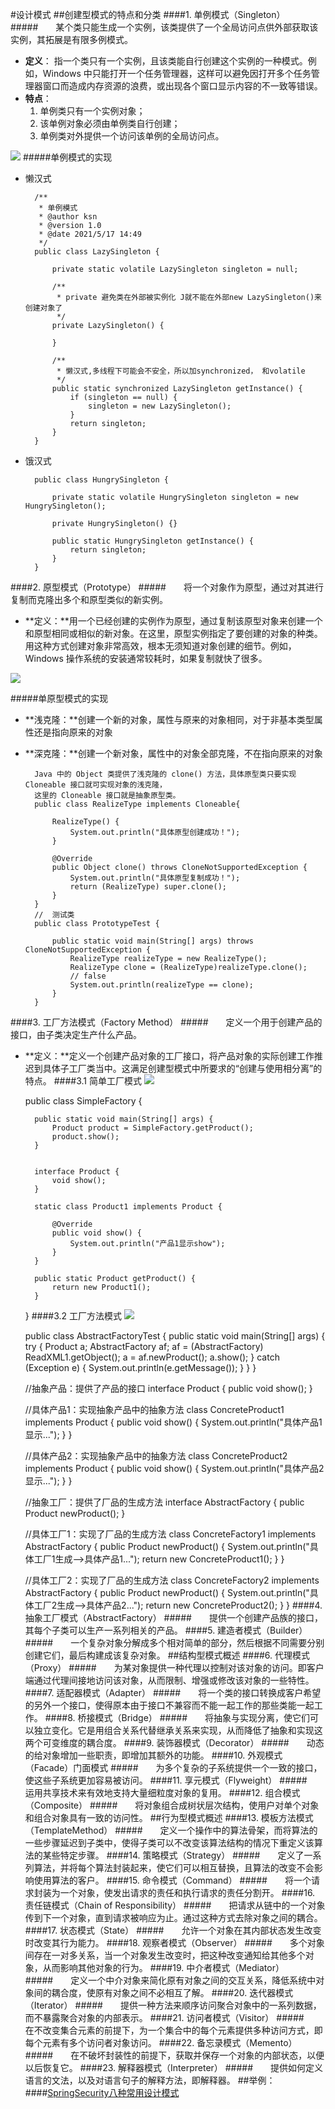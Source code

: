 #设计模式
##创建型模式的特点和分类
####1. 单例模式（Singleton）
#####&emsp;&emsp;某个类只能生成一个实例，该类提供了一个全局访问点供外部获取该实例，其拓展是有限多例模式。
* **定义**： 指一个类只有一个实例，且该类能自行创建这个实例的一种模式。例如，Windows 中只能打开一个任务管理器，这样可以避免因打开多个任务管理器窗口而造成内存资源的浪费，或出现各个窗口显示内容的不一致等错误。
* **特点**： 
	1. 单例类只有一个实例对象；
	2. 该单例对象必须由单例类自行创建；
	3. 单例类对外提供一个访问该单例的全局访问点。

![](./img/1.png)
#####单例模式的实现
* 懒汉式

		/**
		 * 单例模式
		 * @author ksn
		 * @version 1.0
		 * @date 2021/5/17 14:49
		 */
		public class LazySingleton {
		
		    private static volatile LazySingleton singleton = null;
		
		    /**
		     * private 避免类在外部被实例化 J就不能在外部new LazySingleton()来创建对象了
		     */
		    private LazySingleton() {
		
		    }
		
		    /**
		     * 懒汉式,多线程下可能会不安全，所以加synchronized， 和volatile
		     */
		    public static synchronized LazySingleton getInstance() {
		        if (singleton == null) {
		            singleton = new LazySingleton();
		        }
		        return singleton;
		    }
		}
* 饿汉式

		public class HungrySingleton {
		
		    private static volatile HungrySingleton singleton = new HungrySingleton();
		
		    private HungrySingleton() {}
		
		    public static HungrySingleton getInstance() {
		        return singleton;
		    }
		}

####2. 原型模式（Prototype）
#####&emsp;&emsp;将一个对象作为原型，通过对其进行复制而克隆出多个和原型类似的新实例。
* **定义：**用一个已经创建的实例作为原型，通过复制该原型对象来创建一个和原型相同或相似的新对象。在这里，原型实例指定了要创建的对象的种类。用这种方式创建对象非常高效，根本无须知道对象创建的细节。例如，Windows 操作系统的安装通常较耗时，如果复制就快了很多。

![](./img/2.png)

#####单原型模式的实现
* **浅克隆：**创建一个新的对象，属性与原来的对象相同，对于非基本类型属性还是指向原来的对象
* **深克隆：**创建一个新对象，属性中的对象全部克隆，不在指向原来的对象

		Java 中的 Object 类提供了浅克隆的 clone() 方法，具体原型类只要实现 Cloneable 接口就可实现对象的浅克隆，
		这里的 Cloneable 接口就是抽象原型类。
		public class RealizeType implements Cloneable{
		
		    RealizeType() {
		        System.out.println("具体原型创建成功！");
		    }
		
		    @Override
		    public Object clone() throws CloneNotSupportedException {
		        System.out.println("具体原型复制成功！");
		        return (RealizeType) super.clone();
		    }
		}
		//  测试类
		public class PrototypeTest {
		
		    public static void main(String[] args) throws CloneNotSupportedException {
		        RealizeType realizeType = new RealizeType();
		        RealizeType clone = (RealizeType)realizeType.clone();
		        // false
		        System.out.println(realizeType == clone);
		    }
		}


####3. 工厂方法模式（Factory Method）
#####&emsp;&emsp;定义一个用于创建产品的接口，由子类决定生产什么产品。
* **定义：**定义一个创建产品对象的工厂接口，将产品对象的实际创建工作推迟到具体子工厂类当中。这满足创建型模式中所要求的“创建与使用相分离”的特点。
####3.1 简单工厂模式
![](./img/3.png)

	public class SimpleFactory {
	
	    public static void main(String[] args) {
	        Product product = SimpleFactory.getProduct();
	        product.show();
	    }
	
	
	    interface Product {
	        void show();
	    }
	
	    static class Product1 implements Product {
	
	        @Override
	        public void show() {
	            System.out.println("产品1显示show");
	        }
	    }
	
	    public static Product getProduct() {
	        return new Product1();
	    }
	
	}
####3.2 工厂方法模式
![](./img/4.png)

	public class AbstractFactoryTest {
	    public static void main(String[] args) {
	        try {
	            Product a;
	            AbstractFactory af;
	            af = (AbstractFactory) ReadXML1.getObject();
	            a = af.newProduct();
	            a.show();
	        } catch (Exception e) {
	            System.out.println(e.getMessage());
	        }
	    }
	}
	
	//抽象产品：提供了产品的接口
	interface Product {
	    public void show();
	}
	
	//具体产品1：实现抽象产品中的抽象方法
	class ConcreteProduct1 implements Product {
	    public void show() {
	        System.out.println("具体产品1显示...");
	    }
	}
	
	//具体产品2：实现抽象产品中的抽象方法
	class ConcreteProduct2 implements Product {
	    public void show() {
	        System.out.println("具体产品2显示...");
	    }
	}
	
	//抽象工厂：提供了厂品的生成方法
	interface AbstractFactory {
	    public Product newProduct();
	}
	
	//具体工厂1：实现了厂品的生成方法
	class ConcreteFactory1 implements AbstractFactory {
	    public Product newProduct() {
	        System.out.println("具体工厂1生成-->具体产品1...");
	        return new ConcreteProduct1();
	    }
	}
	
	//具体工厂2：实现了厂品的生成方法
	class ConcreteFactory2 implements AbstractFactory {
	    public Product newProduct() {
	        System.out.println("具体工厂2生成-->具体产品2...");
	        return new ConcreteProduct2();
	    }
	}
####4. 抽象工厂模式（AbstractFactory）
#####&emsp;&emsp;提供一个创建产品族的接口，其每个子类可以生产一系列相关的产品。
####5. 建造者模式（Builder）
#####&emsp;&emsp;一个复杂对象分解成多个相对简单的部分，然后根据不同需要分别创建它们，最后构建成该复杂对象。
##结构型模式概述
####6. 代理模式（Proxy）
#####&emsp;&emsp;为某对象提供一种代理以控制对该对象的访问。即客户端通过代理间接地访问该对象，从而限制、增强或修改该对象的一些特性。
####7. 适配器模式（Adapter）
#####&emsp;&emsp;将一个类的接口转换成客户希望的另外一个接口，使得原本由于接口不兼容而不能一起工作的那些类能一起工作。
####8. 桥接模式（Bridge）
#####&emsp;&emsp;将抽象与实现分离，使它们可以独立变化。它是用组合关系代替继承关系来实现，从而降低了抽象和实现这两个可变维度的耦合度。
####9. 装饰器模式（Decorator）
#####&emsp;&emsp;动态的给对象增加一些职责，即增加其额外的功能。
####10. 外观模式（Facade）门面模式
#####&emsp;&emsp;为多个复杂的子系统提供一个一致的接口，使这些子系统更加容易被访问。
####11. 享元模式（Flyweight）
#####&emsp;&emsp;运用共享技术来有效地支持大量细粒度对象的复用。
####12. 组合模式（Composite）
#####&emsp;&emsp;将对象组合成树状层次结构，使用户对单个对象和组合对象具有一致的访问性。
##行为型模式概述
####13. 模板方法模式（TemplateMethod）
#####&emsp;&emsp;定义一个操作中的算法骨架，而将算法的一些步骤延迟到子类中，使得子类可以不改变该算法结构的情况下重定义该算法的某些特定步骤。
####14. 策略模式（Strategy）
#####&emsp;&emsp;定义了一系列算法，并将每个算法封装起来，使它们可以相互替换，且算法的改变不会影响使用算法的客户。
####15. 命令模式（Command）
#####&emsp;&emsp;将一个请求封装为一个对象，使发出请求的责任和执行请求的责任分割开。
####16. 责任链模式（Chain of Responsibility）
#####&emsp;&emsp;把请求从链中的一个对象传到下一个对象，直到请求被响应为止。通过这种方式去除对象之间的耦合。
####17. 状态模式（State）
#####&emsp;&emsp;允许一个对象在其内部状态发生改变时改变其行为能力。
####18. 观察者模式（Observer）
#####&emsp;&emsp;多个对象间存在一对多关系，当一个对象发生改变时，把这种改变通知给其他多个对象，从而影响其他对象的行为。
####19. 中介者模式（Mediator）
#####&emsp;&emsp;定义一个中介对象来简化原有对象之间的交互关系，降低系统中对象间的耦合度，使原有对象之间不必相互了解。
####20. 迭代器模式（Iterator）
#####&emsp;&emsp;提供一种方法来顺序访问聚合对象中的一系列数据，而不暴露聚合对象的内部表示。
####21. 访问者模式（Visitor）
#####&emsp;&emsp;在不改变集合元素的前提下，为一个集合中的每个元素提供多种访问方式，即每个元素有多个访问者对象访问。
####22. 备忘录模式（Memento）
#####&emsp;&emsp;在不破坏封装性的前提下，获取并保存一个对象的内部状态，以便以后恢复它。
####23. 解释器模式（Interpreter）
#####&emsp;&emsp;提供如何定义语言的文法，以及对语言句子的解释方法，即解释器。
##举例：
####[SpringSecurity八种常用设计模式](https://mp.weixin.qq.com/s?__biz=MzI1NDY0MTkzNQ==&mid=2247489462&idx=2&sn=90f1d627cc704264623abd1efb4fb79c&chksm=e9c345d6deb4ccc05e20adc7c4a47577db7e02f8fdb8cdf13f0895e1158c803474495b2a7c9b&scene=178&cur_album_id=1319828555819286528#rd)